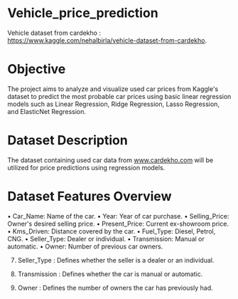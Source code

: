 # Vehicle_price_prediction
Vehicle dataset from cardekho : https://www.kaggle.com/nehalbirla/vehicle-dataset-from-cardekho.

# Objective

The project aims to analyze and visualize used car prices from Kaggle's dataset to predict the most probable car prices using basic linear regression models such as Linear Regression, Ridge Regression, Lasso Regression, and ElasticNet Regression.

# Dataset Description

The dataset containing used car data from www.cardekho.com will be utilized for price predictions using regression models.
 
# Dataset Features Overview

• Car_Name: Name of the car.
• Year: Year of car purchase.
• Selling_Price: Owner's desired selling price.
• Present_Price: Current ex-showroom price.
• Kms_Driven: Distance covered by the car.
• Fuel_Type: Diesel, Petrol, CNG.
• Seller_Type: Dealer or individual.
• Transmission: Manual or automatic.
• Owner: Number of previous car owners.

7. Seller_Type : Defines whether the seller is a dealer or an individual.

8. Transmission : Defines whether the car is manual or automatic.

9. Owner : Defines the number of owners the car has previously had.

